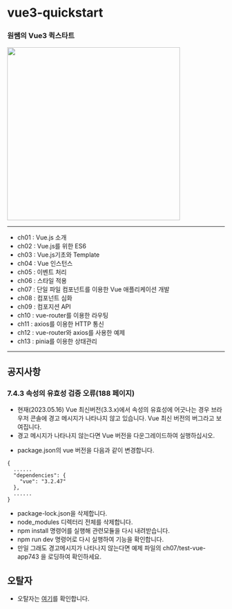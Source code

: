 # vue3-quickstart

### 원쌤의 Vue3 퀵스타트 

<img src="https://github.com/stepanowon/vue3-quickstart/blob/main/vue_cover.jpg" data-canonical-src="vue_cover.jpg" width="400" />

---

- ch01 : Vue.js 소개
- ch02 : Vue.js를 위한 ES6
- ch03 : Vue.js기초와 Template
- ch04 : Vue 인스턴스
- ch05 : 이벤트 처리
- ch06 : 스타일 적용
- ch07 : 단일 파일 컴포넌트를 이용한 Vue 애플리케이션 개발
- ch08 : 컴포넌트 심화
- ch09 : 컴포지션 API
- ch10 : vue-router를 이용한 라우팅
- ch11 : axios를 이용한 HTTP 통신
- ch12 : vue-router와 axios를 사용한 예제
- ch13 : pinia를 이용한 상태관리

---

## 공지사항
### 7.4.3 속성의 유효성 검증 오류(188 페이지)
- 현재(2023.05.16) Vue 최신버전(3.3.x)에서 속성의 유효성에 어긋나는 경우 브라우저 콘솔에 경고 메시지가 나타나지 않고 있습니다. Vue 최신 버전의 버그라고 보여집니다.
- 경고 메시지가 나타나지 않는다면 Vue 버전을 다운그레이드하여 실행하십시오.
* package.json의 vue 버전을 다음과 같이 변경합니다.
~~~
{
  ......
  "dependencies": {
    "vue": "3.2.47"
  },
  ......
}
~~~
* package-lock.json을 삭제합니다.
* node_modules 디렉터리 전체를 삭제합니다.
* npm install 명령어를 실행해 관련모듈을 다시 내려받습니다.
* npm run dev 명령어로 다시 실행하여 기능을 확인합니다.
* 만일 그래도 경고메시지가 나타나지 않는다면 예제 파일의 ch07/test-vue-app743 을 로딩하여 확인하세요.

## 오탈자
* 오탈자는 [여기](오탈자.MD)를 확인합니다.
